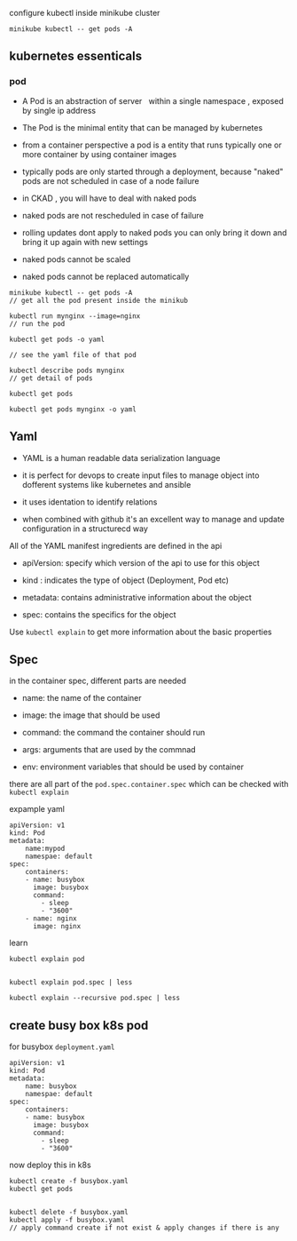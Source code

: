 

configure kubectl  inside minikube cluster 

```
minikube kubectl -- get pods -A
```



## kubernetes essenticals



### pod

- A Pod is an abstraction of server   within a single namespace , exposed by  single ip address

- The Pod is the minimal entity that  can be managed by kubernetes 

- from a container perspective  a  pod is a entity that runs typically one or more container by using container images

- typically pods are only started  through a deployment, because "naked" pods are not scheduled in case of a node failure 

- in CKAD , you will have to deal with naked pods

- naked pods are not rescheduled  in case of failure 

- rolling updates dont apply to naked pods you can only bring it down and bring it up again with new  settings

- naked pods cannot be scaled 

- naked pods cannot be replaced automatically





```
minikube kubectl -- get pods -A
// get all the pod present inside the minikub    
```





```
kubectl run mynginx --image=nginx
// run the pod

kubectl get pods -o yaml   

// see the yaml file of that pod 

kubectl describe pods mynginx
// get detail of pods
```



```
kubectl get pods

kubectl get pods mynginx -o yaml

```



## Yaml

- YAML is a human readable data serialization language

- it is perfect for devops to create input files to manage object into dofferent systems like kubernetes and ansible

- it uses identation to identify relations 

- when combined with github it's an excellent way to manage and update configuration in a structurecd way



All of the YAML manifest ingredients  are defined in the api

- apiVersion: specify which version of the api to use for this object 

- kind : indicates the type of object (Deployment, Pod etc)

- metadata: contains administrative information about the object

- spec:  contains the specifics for the object 

Use `kubectl explain` to get more information about the basic properties

## Spec

in the container spec, different  parts are needed

- name:  the name of the container 

- image: the image that should be used

- command: the command the container should run 

- args: arguments that are used by  the commnad

- env: environment variables that should be used by container

there are all part of the `pod.spec.container.spec` which can be checked with `kubectl explain` 



expample  yaml

```
apiVersion: v1
kind: Pod
metadata:
    name:mypod
    namespae: default
spec:
    containers:
    - name: busybox
      image: busybox
      command:
        - sleep
        - "3600"
    - name: nginx
      image: nginx
```



learn 

```
kubectl explain pod


kubectl explain pod.spec | less

kubectl explain --recursive pod.spec | less

```



## create busy box k8s pod

for busybox `deployment.yaml`

```
apiVersion: v1
kind: Pod
metadata:
    name: busybox
    namespae: default
spec:
    containers:
    - name: busybox
      image: busybox
      command:
        - sleep
        - "3600"

```



now deploy this in k8s

```
kubectl create -f busybox.yaml
kubectl get pods


kubectl delete -f busybox.yaml
kubectl apply -f busybox.yaml  
// apply command create if not exist & apply changes if there is any
```



  








